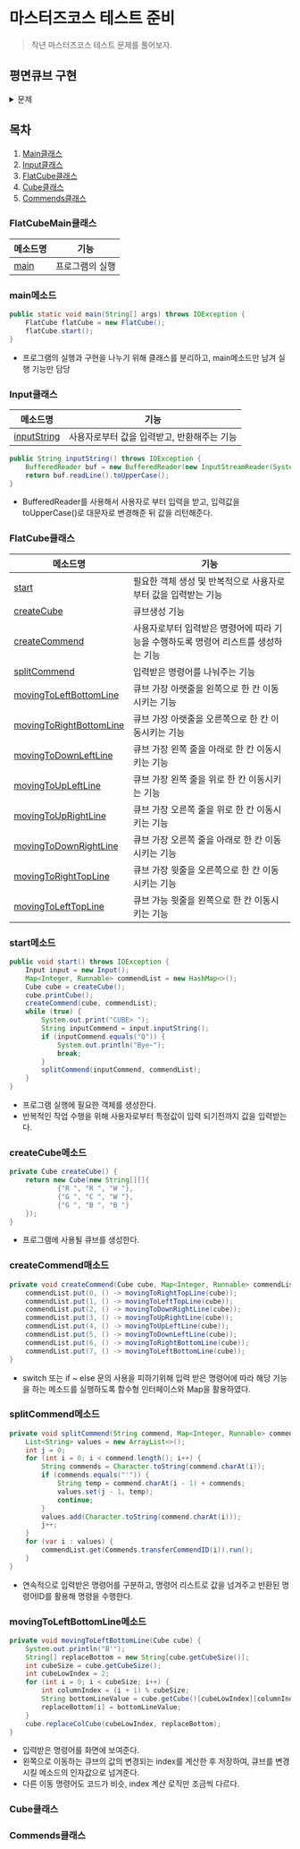 # 마스터즈코스 테스트 준비
> 작년 마스터즈코스 테스트 문제를 풀어보자.

## 평면큐브 구현
<details>
<summary>문제</summary>
<div markdown="1">

## 문제 설명
초기화면
```
R R W
G C W
G B B
```
사용자 입력을 받아서 아래의 동작을 하는 프로그램을 구현하시오.
```
> U  가장 윗줄을 왼쪽으로 한 칸 밀기 RRW -> RWR
> U' 가장 윗줄을 오른쪽으로 한 칸 밀기 RRW -> WRR
> R  가장 오른쪽 줄을 위로 한 칸 밀기 WWB -> WBW
> R' 가장 오른쪽 줄을 아래로 한 칸 밀기 WWB -> BWW
> L  가장 왼쪽 줄을 아래로 한 칸 밀기 RGG -> GRG (L의 경우 R과 방향이 반대임을 주의한다.)
> L' 가장 왼쪽 줄을 위로 한 칸 밀기 RGG -> GGR
> B  가장 아랫줄을 오른쪽으로 한 칸 밀기 GBB -> BGB (B의 경우도 U와 방향이 반대임을 주의한다.)
> B' 가장 아랫줄을 왼쪽으로 한 칸 밀기 GBB -> BBG
> Q  Bye~를 출력하고 프로그램을 종료한다.
```
## 요구사항
- 처음 시작하면 초기 상태를 출력한다.
- 간단한 프롬프트 (CLI에서 키보드 입력받기 전에 표시해주는 간단한 글자들 - 예: CUBE> )를 표시해 준다.
- 한 번에 여러 문자를 입력받은 경우 순서대로 처리해서 매 과정을 화면에 출력한다.
## 동작예시
```
R R W
G C W
G B B

CUBE> UUR

U
R W R
G C W
G B B

U
W R R
G C W
G B B

R
W R W
G C B
G B R

CUBE> Q
Bye~
```
## 2단계 코딩 요구사항
- 너무 크지 않은 함수 단위로 구현하려고 노력할 것
- 전역변수의 사용을 자제할 것
- 객체와 배열을 적절히 활용할 것
</div>
</details>

## 목차
1. [Main클래스](#FlatCubeMain클래스)
2. [Input클래스](#Input클래스)
3. [FlatCube클래스](#FlatCube클래스)
4. [Cube클래스](#Cube클래스)
5. [Commends클래스](#Commends클래스)

### FlatCubeMain클래스
|메소드명|기능|
|------|----|
|[main](#main메소드)|프로그램의 실행|
### main메소드
  ```java
  public static void main(String[] args) throws IOException {
      FlatCube flatCube = new FlatCube();
      flatCube.start();
  }
  ```
  - 프로그램의 실행과 구현을 나누기 위해 클래스를 분리하고, main메소드만 남겨 실행 기능만 담당
### Input클래스
|메소드명|기능|
|------|----|
|[inputString](#inputString메소드)|사용자로부터 값을 입력받고, 반환해주는 기능|
  ```java
  public String inputString() throws IOException {
      BufferedReader buf = new BufferedReader(new InputStreamReader(System.in));
      return buf.readLine().toUpperCase();
  }
  ```
  - BufferedReader를 사용해서 사용자로 부터 입력을 받고, 입력값을 toUpperCase()로 대문자로 변경해준 뒤 값을 리턴해준다.
### FlatCube클래스
|메소드명|기능|
|------|----|
|[start](#start메소드)|필요한 객체 생성 및 반복적으로 사용자로부터 값을 입력받는 기능|
|[createCube](#createCube메소드)|큐브생성 기능|
|[createCommend](#createCommend메소드)|사용자로부터 입력받은 명령어에 따라 기능을 수행하도록 명령어 리스트를 생성하는 기능|
|[splitCommend](#splitCommend메소드)|입력받은 명령어를 나눠주는 기능|
|[movingToLeftBottomLine](#movingToLeftBottomLine메소드)|큐브 가장 아랫줄을 왼쪽으로 한 칸 이동시키는 기능|
|[movingToRightBottomLine](#movingToLeftBottomLine메소드)|큐브 가장 아랫줄을 오른쪽으로 한 칸 이동시키는 기능|
|[movingToDownLeftLine](#movingToLeftBottomLine메소드)|큐브 가장 왼쪽 줄을 아래로 한 칸 이동시키는 기능|
|[movingToUpLeftLine](#movingToLeftBottomLine메소드)|큐브 가장 왼쪽 줄을 위로 한 칸 이동시키는 기능|
|[movingToUpRightLine](#movingToLeftBottomLine메소드)|큐브 가장 오른쪽 줄을 위로 한 칸 이동시키는 기능|
|[movingToDownRightLine](#movingToLeftBottomLine메소드)|큐브 가장 오른쪽 줄을 아래로 한 칸 이동시키는 기능|
|[movingToRightTopLine](#movingToLeftBottomLine메소드)|큐브 가장 윗줄을 오른쪽으로 한 칸 이동시키는 기능|
|[movingToLeftTopLine](#movingToLeftBottomLine메소드)|큐브 가능 윗줄을 왼쪽으로 한 칸 이동시키는 기능|
### start메소드
  ```java
  public void start() throws IOException {
      Input input = new Input();
      Map<Integer, Runnable> commendList = new HashMap<>();
      Cube cube = createCube();
      cube.printCube();
      createCommend(cube, commendList);
      while (true) {
          System.out.print("CUBE> ");
          String inputCommend = input.inputString();
          if (inputCommend.equals("Q")) {
              System.out.println("Bye~");
              break;
          }
          splitCommend(inputCommend, commendList);
      }
  }
  ```
  - 프로그램 실행에 필요한 객체를 생성한다.
  - 반복적인 작업 수행을 위해 사용자로부터 특정값이 입력 되기전까지 값을 입력받는다.
### createCube메소드
  ```java
  private Cube createCube() {
      return new Cube(new String[][]{
              {"R ", "R ", "W "},
              {"G ", "C ", "W "},
              {"G ", "B ", "B "}
      });
  }
  ```
  - 프로그램에 사용될 큐브를 생성한다.
### createCommend매소드
  ```java
  private void createCommend(Cube cube, Map<Integer, Runnable> commendList) {
      commendList.put(0, () -> movingToRightTopLine(cube));
      commendList.put(1, () -> movingToLeftTopLine(cube));
      commendList.put(2, () -> movingToDownRightLine(cube));
      commendList.put(3, () -> movingToUpRightLine(cube));
      commendList.put(4, () -> movingToUpLeftLine(cube));
      commendList.put(5, () -> movingToDownLeftLine(cube));
      commendList.put(6, () -> movingToRightBottomLine(cube));
      commendList.put(7, () -> movingToLeftBottomLine(cube));
  }
  ```
  - switch 또는 if ~ else 문의 사용을 피하기위해 입력 받은 명령어에 따라 해당 기능을 하는 메소드를 실행하도록 함수형 인터페이스와 Map을 활용하였다.
### splitCommend메소드
  ```java
  private void splitCommend(String commend, Map<Integer, Runnable> commendList) {
      List<String> values = new ArrayList<>();
      int j = 0;
      for (int i = 0; i < commend.length(); i++) {
          String commends = Character.toString(commend.charAt(i));
          if (commends.equals("'")) {
              String temp = commend.charAt(i - 1) + commends;
              values.set(j - 1, temp);
              continue;
          }
          values.add(Character.toString(commend.charAt(i)));
          j++;
      }
      for (var i : values) {
          commendList.get(Commends.transferCommendID(i)).run();
      }
  }
  ```
  - 연속적으로 입력받은 명령어를 구분하고, 명령어 리스트로 값을 넘겨주고 반환된 명령어ID를 활용해 명령을 수행한다.
### movingToLeftBottomLine메소드
  ```java
  private void movingToLeftBottomLine(Cube cube) {
      System.out.println("B'");
      String[] replaceBottom = new String[cube.getCubeSize()];
      int cubeSize = cube.getCubeSize();
      int cubeLowIndex = 2;
      for (int i = 0; i < cubeSize; i++) {
          int columnIndex = (i + 1) % cubeSize;
          String bottomLineValue = cube.getCube()[cubeLowIndex][columnIndex];
          replaceBottom[i] = bottomLineValue;
      }
      cube.replaceColCube(cubeLowIndex, replaceBottom);
  }
  ```
  - 입력받은 명령어를 화면에 보여준다.
  - 왼쪽으로 이동하는 큐브의 값의 변경되는 index를 계산한 후 저장하여, 큐브를 변경시킬 메소드의 인자값으로 넘겨준다.
  - 다른 이동 명령어도 코드가 비슷, index 계산 로직만 조금씩 다르다.
### Cube클래스
### Commends클래스
